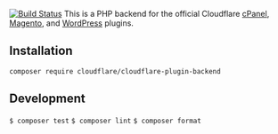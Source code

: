 [![Build Status](https://travis-ci.org/cloudflare/cloudflare-plugin-backend.svg?branch=master)](https://travis-ci.org/cloudflare/cloudflare-plugin-backend)
This is a PHP backend for the official Cloudflare [cPanel](https://github.com/cloudflare/CloudFlare-CPanel), [Magento](https://github.com/cloudflare/CloudFlare-Magento), and [WordPress](https://github.com/cloudflare/CloudFlare-WordPress) plugins.

## Installation
`composer require cloudflare/cloudflare-plugin-backend`

## Development
`$ composer test`
`$ composer lint`
`$ composer format`
